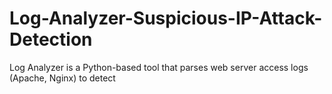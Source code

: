 # Log-Analyzer-Suspicious-IP-Attack-Detection
Log Analyzer is a Python-based tool that parses web server access logs (Apache, Nginx) to detect
